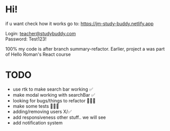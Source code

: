 # Hi!

if u want check how it works go to: https://jm-study-buddy.netlify.app

Login: teacher@studybuddy.com  
Password: Test123!

100% my code is after branch summary-refactor. Earlier, project a was part of Hello Roman's React course

# TODO

- use rtk to make search bar working ✅
- make modal working with searchBar ✅
- looking for bugs/things to refactor 👨🏻‍💻
- make some tests 👨🏻‍💻
- adding/removing users X/✅
- add responsiveness
  other stuff.. we will see
- add notification system
